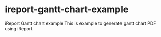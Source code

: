 # ireport-gantt-chart-example
iReport Gantt chart example
This is example to generate gantt chart PDF using iReport. 

